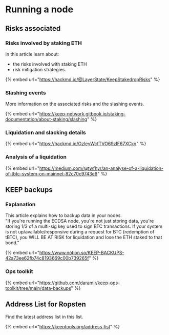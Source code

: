 # Running a node

## Risks associated

### Risks involved by staking ETH

In this article learn about:

* the risks involved with staking ETH
* risk mitigation strategies.

{% embed url="https://hackmd.io/@LayerState/KeepStakedropRisks" %}

### Slashing events

More information on the associated risks and the slashing events.

{% embed url="https://keep-network.gitbook.io/staking-documentation/about-staking/slashing" %}

### Liquidation and slacking details

{% embed url="https://hackmd.io/OzIeyWcfTVO69zIF67XCkg" %}

### Analysis of a liquidation

{% embed url="https://medium.com/@twfhyr/an-analyse-of-a-liquidation-of-tbtc-system-on-mainnet-82c70c9743e6" %}

## KEEP backups

### Explanation

This article explains how to backup data in your nodes.  
"If you're running the ECDSA node, you're not just storing data, you're storing 1/3 of a multi-sig key used to sign BTC transactions. If your system is not up/available/responsive during a request for BTC \(redemption of tBTC\), you WILL BE AT RISK for liquidation and lose the ETH staked to that bond."

{% embed url="https://www.notion.so/KEEP-BACKUPS-42a73ee62fb74c8193669c00b739265f" %}

### Ops toolkit

{% embed url="https://github.com/daramir/keep-ops-toolkit/tree/main/data-backups" %}

## Address List for Ropsten

Find the latest address list in this list.

{% embed url="https://keeptools.org/address-list" %}


